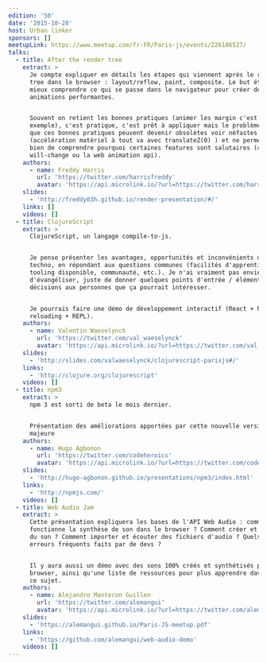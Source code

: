 ```yaml
---
edition: '50'
date: '2015-10-28'
host: Urban linker
sponsors: []
meetupLink: https://www.meetup.com/fr-FR/Paris-js/events/226186527/
talks:
  - title: After the render tree
    extract: >
      Je compte expliquer en détails les étapes qui viennent après le render
      tree dans le browser : layout/reflow, paint, composite. Le but étant de
      mieux comprendre ce qui se passe dans le navigateur pour créer des
      animations performantes.


      Souvent on retient les bonnes pratiques (animer les margin c'est mal par
      exemple), c'est pratique, c'est prêt à appliquer mais le problème c'est
      que ces bonnes pratiques peuvent devenir obsolètes voir néfastes
      (accélération matériel à tout va avec translateZ(0) ) et ne permettent pas
      bien de comprendre pourquoi certaines features sont salutaires (comme css
      will-change ou la web animation api).
    authors:
      - name: Freddy Harris
        url: 'https://twitter.com/harrisfreddy'
        avatar: 'https://api.microlink.io/?url=https://twitter.com/harrisfreddy&amps;embed=image.url'
    slides:
      - 'http://freddy03h.github.io/render-presentation/#/'
    links: []
    videos: []
  - title: ClojureScript
    extract: >
      ClojureScript, un langage compile-to-js.


      Je pense présenter les avantages, opportunités et inconvénients de cette
      techno, en répondant aux questions communes (facilités d'apprentissage,
      tooling disponible, communauté, etc.). Je n'ai vraiment pas envie
      d'évangéliser, juste de donner quelques points d'entrée / éléments de
      décisions aux personnes que ça pourrait intéresser.


      Je pourrais faire une démo de développement interactif (React + hot-code
      reloading + REPL).
    authors:
      - name: Valentin Waeselynck
        url: 'https://twitter.com/val_waeselynck'
        avatar: 'https://api.microlink.io/?url=https://twitter.com/val_waeselynck&amps;embed=image.url'
    slides:
      - 'http://slides.com/valwaeselynck/clojurescript-parisjs#/'
    links:
      - 'http://clojure.org/clojurescript'
    videos: []
  - title: npm3
    extract: >
      npm 3 est sorti de beta le mois dernier.


      Présentation des améliorations apportées par cette nouvelle version
      majeure
    authors:
      - name: Hugo Agbonon
        url: 'https://twitter.com/codeheroics'
        avatar: 'https://api.microlink.io/?url=https://twitter.com/codeheroics&amps;embed=image.url'
    slides:
      - 'http://hugo-agbonon.github.io/presentations/npm3/index.html'
    links:
      - 'http://npmjs.com/'
    videos: []
  - title: Web Audio Jam
    extract: >
      Cette présentation expliquera les bases de l'API Web Audio : comment
      fonctionne la synthèse de son dans le browser ? Comment créer et manipuler
      du son ? Comment importer et écouter des fichiers d'audio ? Quels sont les
      erreurs fréquents faits par de devs ?


      Il y aura aussi un démo avec des sons 100% créés et synthétisés par le
      browser, ainsi qu'une liste de ressources pour plus apprendre davantage à
      ce sujet.
    authors:
      - name: Alejandro Mantecon Guillen
        url: 'https://twitter.com/alemangui'
        avatar: 'https://api.microlink.io/?url=https://twitter.com/alemangui&amps;embed=image.url'
    slides:
      - 'https://alemangui.github.io/Paris-JS-meetup.pdf'
    links:
      - 'https://github.com/alemangui/web-audio-demo'
    videos: []
---
```

